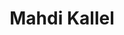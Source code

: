 ---
title: "Mahdi Kallel"
authors:
- "mahdi-kallel"
superuser: false
role: Student
organizations:
- name: EURECOM
  url: "http://www.eurecom.fr/en"

---
